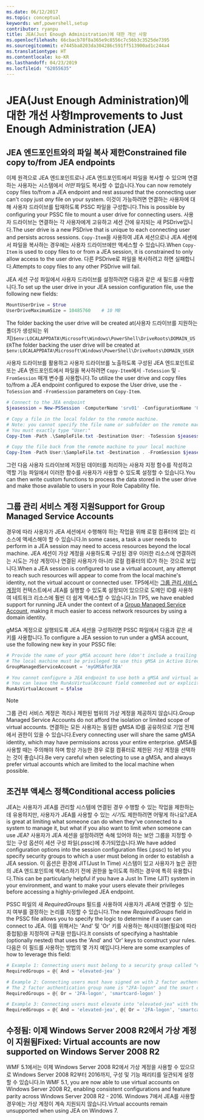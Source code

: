 ```yaml
---
ms.date: 06/12/2017
ms.topic: conceptual
keywords: wmf,powershell,setup
contributor: ryanpu
title: JEA(Just Enough Administration)에 대한 개선 사항
ms.openlocfilehash: 66cbacb78f8a365e9c8556c7c56b3c3525de7395
ms.sourcegitcommit: e7445ba8203da304286c591ff513900ad1c244a4
ms.translationtype: HT
ms.contentlocale: ko-KR
ms.lasthandoff: 04/23/2019
ms.locfileid: "62055635"
---
```

# <a name="improvements-to-just-enough-administration-jea"></a><span data-ttu-id="5aa8e-103">JEA(Just Enough Administration)에 대한 개선 사항</span><span class="sxs-lookup"><span data-stu-id="5aa8e-103">Improvements to Just Enough Administration (JEA)</span></span>

## <a name="constrained-file-copy-tofrom-jea-endpoints"></a><span data-ttu-id="5aa8e-104">JEA 엔드포인트와의 파일 복사 제한</span><span class="sxs-lookup"><span data-stu-id="5aa8e-104">Constrained file copy to/from JEA endpoints</span></span>

<span data-ttu-id="5aa8e-105">이제 원격으로 JEA 엔드포인트로나 JEA 엔드포인트에서 파일을 복사할 수 있으며 연결하는 사용자는 시스템에서 *어떤* 파일도 복사할 수 없습니다.</span><span class="sxs-lookup"><span data-stu-id="5aa8e-105">You can now remotely copy files to/from a JEA endpoint and rest assured that the connecting user can't copy just *any* file on your system.</span></span> <span data-ttu-id="5aa8e-106">이것이 가능하려면 연결하는 사용자에 대해 사용자 드라이브를 탑재하도록 PSSC 파일을 구성합니다.</span><span class="sxs-lookup"><span data-stu-id="5aa8e-106">This is possible by configuring your PSSC file to mount a user drive for connecting users.</span></span> <span data-ttu-id="5aa8e-107">사용자 드라이브는 연결하는 각 사용자에게 고유하고 세션 간에 유지되는 새 PSDrive입니다.</span><span class="sxs-lookup"><span data-stu-id="5aa8e-107">The user drive is a new PSDrive that is unique to each connecting user and persists across sessions.</span></span> <span data-ttu-id="5aa8e-108">`Copy-Item`을 사용하여 JEA 세션으로나 JEA 세센에서 파일을 복사하는 경우에는 사용자 드라이브에만 액세스할 수 있습니다.</span><span class="sxs-lookup"><span data-stu-id="5aa8e-108">When `Copy-Item` is used to copy files to or from a JEA session, it is constrained to only allow access to the user drive.</span></span> <span data-ttu-id="5aa8e-109">다른 PSDrive로 파일을 복사하려고 하면 실패합니다.</span><span class="sxs-lookup"><span data-stu-id="5aa8e-109">Attempts to copy files to any other PSDrive will fail.</span></span>

<span data-ttu-id="5aa8e-110">JEA 세션 구성 파일에서 사용자 드라이브를 설정하려면 다음과 같은 새 필드를 사용합니다.</span><span class="sxs-lookup"><span data-stu-id="5aa8e-110">To set up the user drive in your JEA session configuration file, use the following new fields:</span></span>

```powershell
MountUserDrive = $true
UserDriveMaximumSize = 10485760    # 10 MB
```

<span data-ttu-id="5aa8e-111">The folder backing the user drive will be created at(사용자 드라이브를 지원하는 폴더가 생성되는 위치)`$env:LOCALAPPDATA\Microsoft\Windows\PowerShell\DriveRoots\DOMAIN_USER`</span><span class="sxs-lookup"><span data-stu-id="5aa8e-111">The folder backing the user drive will be created at `$env:LOCALAPPDATA\Microsoft\Windows\PowerShell\DriveRoots\DOMAIN_USER`</span></span>

<span data-ttu-id="5aa8e-112">사용자 드라이브를 활용하고 사용자 드라이브를 노출하도록 구성된 JEA 엔드포인트로 또는 JEA 엔드포인트에서 파일을 복사하려면 `Copy-Item`에서 `-ToSession` 및 `-FromSession` 매개 변수를 사용합니다.</span><span class="sxs-lookup"><span data-stu-id="5aa8e-112">To utilize the user drive and copy files to/from a JEA endpoint configured to expose the User drive, use the `-ToSession` and `-FromSession` parameters on `Copy-Item`.</span></span>

```powershell
# Connect to the JEA endpoint
$jeasession = New-PSSession -ComputerName 'srv01' -ConfigurationName 'UserDemo'

# Copy a file in the local folder to the remote machine.
# Note: you cannot specify the file name or subfolder on the remote machine.
# You must exactly type "User:"
Copy-Item -Path .\SampleFile.txt -Destination User: -ToSession $jeasession

# Copy the file back from the remote machine to your local machine
Copy-Item -Path User:\SampleFile.txt -Destination . -FromSession $jeasession
```

<span data-ttu-id="5aa8e-113">그런 다음 사용자 드라이브에 저장된 데이터를 처리하는 사용자 지정 함수를 작성하고 역할 기능 파일에서 이러한 함수를 사용자가 사용할 수 있도록 설정할 수 있습니다.</span><span class="sxs-lookup"><span data-stu-id="5aa8e-113">You can then write custom functions to process the data stored in the user drive and make those available to users in your Role Capability file.</span></span>

## <a name="support-for-group-managed-service-accounts"></a><span data-ttu-id="5aa8e-114">그룹 관리 서비스 계정 지원</span><span class="sxs-lookup"><span data-stu-id="5aa8e-114">Support for Group Managed Service Accounts</span></span>

<span data-ttu-id="5aa8e-115">경우에 따라 사용자가 JEA 세션에서 수행해야 하는 작업을 위해 로컬 컴퓨터에 없는 리소스에 액세스해야 할 수 있습니다.</span><span class="sxs-lookup"><span data-stu-id="5aa8e-115">In some cases, a task a user needs to perform in a JEA session may need to access resources beyond the local machine.</span></span> <span data-ttu-id="5aa8e-116">JEA 세션이 가상 계정을 사용하도록 구성된 경우 이러한 리소스에 연결하려는 시도는 가상 계정이나 연결된 사용자가 아니라 로컬 컴퓨터의 ID가 하는 것으로 보입니다.</span><span class="sxs-lookup"><span data-stu-id="5aa8e-116">When a JEA session is configured to use a virtual account, any attempt to reach such resources will appear to come from the local machine's identity, not the virtual account or connected user.</span></span> <span data-ttu-id="5aa8e-117">TP5에서는 [그룹 관리 서비스 계정](/previous-versions/windows/it-pro/windows-server-2012-R2-and-2012/jj128431\(v=ws.11\))의 컨텍스트에서 JEA를 실행할 수 있도록 설정되어 있으므로 도메인 ID를 사용하여 네트워크 리소스에 훨씬 더 쉽게 액세스할 수 있습니다.</span><span class="sxs-lookup"><span data-stu-id="5aa8e-117">In TP5, we have enabled support for running JEA under the context of a [Group Managed Service Account](/previous-versions/windows/it-pro/windows-server-2012-R2-and-2012/jj128431\(v=ws.11\)), making it much easier to access network resources by using a domain identity.</span></span>

<span data-ttu-id="5aa8e-118">gMSA 계정으로 실행되도록 JEA 세션을 구성하려면 PSSC 파일에서 다음과 같은 새 키를 사용합니다.</span><span class="sxs-lookup"><span data-stu-id="5aa8e-118">To configure a JEA session to run under a gMSA account, use the following new key in your PSSC file:</span></span>

```powershell
# Provide the name of your gMSA account here (don't include a trailing $)
# The local machine must be privileged to use this gMSA in Active Directory
GroupManagedServiceAccount = 'myGMSAforJEA'

# You cannot configure a JEA endpoint to use both a gMSA and virtual account
# You can leave the RunAsVirtualAccount field commented out or explicitly set it to false
RunAsVirtualAccount = $false
```

> [!NOTE]
> <span data-ttu-id="5aa8e-119">그룹 관리 서비스 계정은 격리나 제한된 범위의 가상 계정을 제공하지 않습니다.</span><span class="sxs-lookup"><span data-stu-id="5aa8e-119">Group Managed Service Accounts do not afford the isolation or limited scope of virtual accounts.</span></span>
> <span data-ttu-id="5aa8e-120">연결하는 모든 사용자는 동일한 gMSA ID를 공유하므로 기업 전체에서 권한이 있을 수 있습니다.</span><span class="sxs-lookup"><span data-stu-id="5aa8e-120">Every connecting user will share the same gMSA identity, which may have permissions across your entire enterprise.</span></span> <span data-ttu-id="5aa8e-121">gMSA를 사용할 때는 주의해야 하며 항상 가능한 경우 로컬 컴퓨터로 제한된 가상 계정을 선택하는 것이 좋습니다.</span><span class="sxs-lookup"><span data-stu-id="5aa8e-121">Be very careful when selecting to use a gMSA, and always prefer virtual accounts which are limited to the local machine when possible.</span></span>

## <a name="conditional-access-policies"></a><span data-ttu-id="5aa8e-122">조건부 액세스 정책</span><span class="sxs-lookup"><span data-stu-id="5aa8e-122">Conditional access policies</span></span>

<span data-ttu-id="5aa8e-123">JEA는 사용자가 JEA를 관리할 시스템에 연결된 경우 수행할 수 있는 작업을 제한하는 데 유용하지만, 사용자가 JEA를 사용할 수 있는 *시기*도 제한하려면 어떻게 하나요?</span><span class="sxs-lookup"><span data-stu-id="5aa8e-123">JEA is great at limiting what someone can do when they've connected to a system to manage it, but what if you also want to limit *when* someone can use JEA?</span></span> <span data-ttu-id="5aa8e-124">사용자가 JEA 세션을 설정하려면 속해 있어야 하는 보안 그룹을 지정할 수 있는 구성 옵션이 세션 구성 파일(.pssc)에 추가되었습니다.</span><span class="sxs-lookup"><span data-stu-id="5aa8e-124">We have added configuration options into the session configuration files (.pssc) to let you specify security groups to which a user must belong in order to establish a JEA session.</span></span> <span data-ttu-id="5aa8e-125">이 옵션은 환경에 JIT(Just In Time) 시스템이 있고 사용자가 높은 권한의 JEA 엔드포인트에 액세스하기 전에 권한을 높이도록 하려는 경우에 특히 유용합니다.</span><span class="sxs-lookup"><span data-stu-id="5aa8e-125">This can be particularly helpful if you have a Just In Time (JIT) system in your environment, and want to make your users elevate their privileges before accessing a highly-privileged JEA endpoint.</span></span>

<span data-ttu-id="5aa8e-126">PSSC 파일의 새 *RequiredGroups* 필드를 사용하여 사용자가 JEA에 연결할 수 있는지 여부를 결정하는 논리를 지정할 수 있습니다.</span><span class="sxs-lookup"><span data-stu-id="5aa8e-126">The new *RequiredGroups* field in the PSSC file allows you to specify the logic to determine if a user can connect to JEA.</span></span> <span data-ttu-id="5aa8e-127">이를 위해서는 'And' 및 'Or' 키를 사용하는 해시테이블(필요에 따라 중첩됨)을 지정하여 규칙을 만듭니다.</span><span class="sxs-lookup"><span data-stu-id="5aa8e-127">It consists of specifying a hashtable (optionally nested) that uses the 'And' and 'Or' keys to construct your rules.</span></span> <span data-ttu-id="5aa8e-128">다음은 이 필드를 사용하는 방법의 몇 가지 예입니다.</span><span class="sxs-lookup"><span data-stu-id="5aa8e-128">Here are some examples of how to leverage this field:</span></span>

```powershell
# Example 1: Connecting users must belong to a security group called "elevated-jea"
RequiredGroups = @{ And = 'elevated-jea' }

# Example 2: Connecting users must have signed on with 2 factor authentication or a smart card
# The 2 factor authentication group name is "2FA-logon" and the smart card group name is "smartcard-logon"
RequiredGroups = @{ Or = '2FA-logon', 'smartcard-logon' }

# Example 3: Connecting users must elevate into "elevated-jea" with their JIT system and have logged on with 2FA or a smart card
RequiredGroups = @{ And = 'elevated-jea', @{ Or = '2FA-logon', 'smartcard-logon' }}
```

## <a name="fixed-virtual-accounts-are-now-supported-on-windows-server-2008-r2"></a><span data-ttu-id="5aa8e-129">수정됨: 이제 Windows Server 2008 R2에서 가상 계정이 지원됨</span><span class="sxs-lookup"><span data-stu-id="5aa8e-129">Fixed: Virtual accounts are now supported on Windows Server 2008 R2</span></span>

<span data-ttu-id="5aa8e-130">WMF 5.1에서는 이제 Windows Server 2008 R2에서 가상 계정을 사용할 수 있으므로 Windows Server 2008 R2부터 2016까지, 구성 및 기능 패리티를 일관되게 설정할 수 있습니다.</span><span class="sxs-lookup"><span data-stu-id="5aa8e-130">In WMF 5.1, you are now able to use virtual accounts on Windows Server 2008 R2, enabling consistent configurations and feature parity across Windows Server 2008 R2 - 2016.</span></span> <span data-ttu-id="5aa8e-131">Windows 7에서 JEA를 사용할 경우에는 가상 계정이 계속 지원되지 않습니다.</span><span class="sxs-lookup"><span data-stu-id="5aa8e-131">Virtual accounts remain unsupported when using JEA on Windows 7.</span></span>